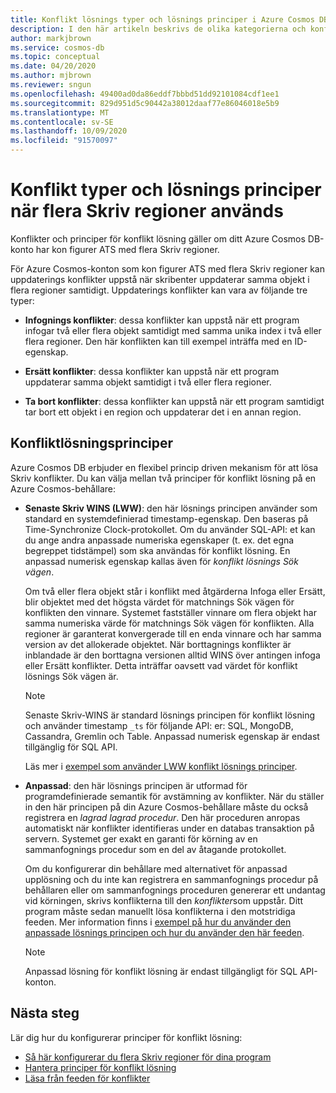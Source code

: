 ```yaml
---
title: Konflikt lösnings typer och lösnings principer i Azure Cosmos DB
description: I den här artikeln beskrivs de olika kategorierna och konflikt lösnings principerna i Azure Cosmos DB.
author: markjbrown
ms.service: cosmos-db
ms.topic: conceptual
ms.date: 04/20/2020
ms.author: mjbrown
ms.reviewer: sngun
ms.openlocfilehash: 49400ad0da86eddf7bbbd51dd92101084cdf1ee1
ms.sourcegitcommit: 829d951d5c90442a38012daaf77e86046018e5b9
ms.translationtype: MT
ms.contentlocale: sv-SE
ms.lasthandoff: 10/09/2020
ms.locfileid: "91570097"
---
```

# <a name="conflict-types-and-resolution-policies-when-using-multiple-write-regions"></a>Konflikt typer och lösnings principer när flera Skriv regioner används

Konflikter och principer för konflikt lösning gäller om ditt Azure Cosmos DB-konto har kon figurer ATS med flera Skriv regioner.

För Azure Cosmos-konton som kon figurer ATS med flera Skriv regioner kan uppdaterings konflikter uppstå när skribenter uppdaterar samma objekt i flera regioner samtidigt. Uppdaterings konflikter kan vara av följande tre typer:

* **Infognings konflikter**: dessa konflikter kan uppstå när ett program infogar två eller flera objekt samtidigt med samma unika index i två eller flera regioner. Den här konflikten kan till exempel inträffa med en ID-egenskap.

* **Ersätt konflikter**: dessa konflikter kan uppstå när ett program uppdaterar samma objekt samtidigt i två eller flera regioner.

* **Ta bort konflikter**: dessa konflikter kan uppstå när ett program samtidigt tar bort ett objekt i en region och uppdaterar det i en annan region.

## <a name="conflict-resolution-policies"></a>Konfliktlösningsprinciper

Azure Cosmos DB erbjuder en flexibel princip driven mekanism för att lösa Skriv konflikter. Du kan välja mellan två principer för konflikt lösning på en Azure Cosmos-behållare:

* **Senaste Skriv WINS (LWW)**: den här lösnings principen använder som standard en systemdefinierad timestamp-egenskap. Den baseras på Time-Synchronize Clock-protokollet. Om du använder SQL-API: et kan du ange andra anpassade numeriska egenskaper (t. ex. det egna begreppet tidstämpel) som ska användas för konflikt lösning. En anpassad numerisk egenskap kallas även för *konflikt lösnings Sök vägen*. 

  Om två eller flera objekt står i konflikt med åtgärderna Infoga eller Ersätt, blir objektet med det högsta värdet för matchnings Sök vägen för konflikten den vinnare. Systemet fastställer vinnare om flera objekt har samma numeriska värde för matchnings Sök vägen för konflikten. Alla regioner är garanterat konvergerade till en enda vinnare och har samma version av det allokerade objektet. När borttagnings konflikter är inblandade är den borttagna versionen alltid WINS över antingen infoga eller Ersätt konflikter. Detta inträffar oavsett vad värdet för konflikt lösnings Sök vägen är.

  > [!NOTE]
  > Senaste Skriv-WINS är standard lösnings principen för konflikt lösning och använder timestamp `_ts` för följande API: er: SQL, MongoDB, Cassandra, Gremlin och Table. Anpassad numerisk egenskap är endast tillgänglig för SQL API.

  Läs mer i [exempel som använder LWW konflikt lösnings principer](how-to-manage-conflicts.md).

* **Anpassad**: den här lösnings principen är utformad för programdefinierade semantik för avstämning av konflikter. När du ställer in den här principen på din Azure Cosmos-behållare måste du också registrera en *lagrad lagrad procedur*. Den här proceduren anropas automatiskt när konflikter identifieras under en databas transaktion på servern. Systemet ger exakt en garanti för körning av en sammanfognings procedur som en del av åtagande protokollet.  

  Om du konfigurerar din behållare med alternativet för anpassad upplösning och du inte kan registrera en sammanfognings procedur på behållaren eller om sammanfognings proceduren genererar ett undantag vid körningen, skrivs konflikterna till den *konflikter*som uppstår. Ditt program måste sedan manuellt lösa konflikterna i den motstridiga feeden. Mer information finns i [exempel på hur du använder den anpassade lösnings principen och hur du använder den här feeden](how-to-manage-conflicts.md).

  > [!NOTE]
  > Anpassad lösning för konflikt lösning är endast tillgängligt för SQL API-konton.

## <a name="next-steps"></a>Nästa steg

Lär dig hur du konfigurerar principer för konflikt lösning:

* [Så här konfigurerar du flera Skriv regioner för dina program](how-to-multi-master.md)
* [Hantera principer för konflikt lösning](how-to-manage-conflicts.md)
* [Läsa från feeden för konflikter](how-to-manage-conflicts.md#read-from-conflict-feed)
